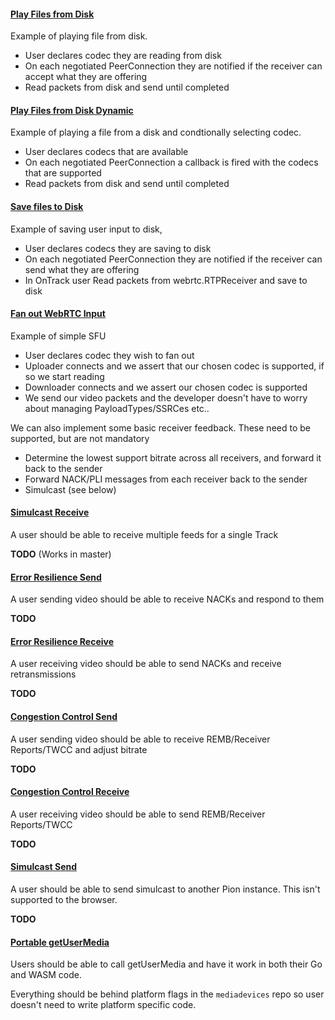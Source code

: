 #### [Play Files from Disk](examples/play-from-disk)
Example of playing file from disk.

* User declares codec they are reading from disk
* On each negotiated PeerConnection they are notified if the receiver can accept what they are offering
* Read packets from disk and send until completed

#### [Play Files from Disk Dynamic](examples/play-from-disk-dynamic)
Example of playing a file from a disk and condtionally selecting codec.

* User declares codecs that are available
* On each negotiated PeerConnection a callback is fired with the codecs that are supported
* Read packets from disk and send until completed

#### [Save files to Disk](examples/save-to-disk)
Example of saving user input to disk,

* User declares codecs they are saving to disk
* On each negotiated PeerConnection they are notified if the receiver can send what they are offering
* In OnTrack user Read packets from webrtc.RTPReceiver and save to disk

#### [Fan out WebRTC Input](examples/fanout)
Example of simple SFU

* User declares codec they wish to fan out
* Uploader connects and we assert that our chosen codec is supported, if so we start reading
* Downloader connects and we assert our chosen codec is supported
* We send our video packets and the developer doesn't have to worry about managing PayloadTypes/SSRCes etc..

We can also implement some basic receiver feedback. These need to be supported, but are not mandatory
* Determine the lowest support bitrate across all receivers, and forward it back to the sender
* Forward NACK/PLI messages from each receiver back to the sender
* Simulcast (see below)

#### [Simulcast Receive](examples/simulcast-send)
A user should be able to receive multiple feeds for a single Track

**TODO** (Works in master)

#### [Error Resilience Send](examples/error-resilience-send)
A user sending video should be able to receive NACKs and respond to them

**TODO**

#### [Error Resilience Receive](examples/error-resilience-receive)
A user receiving video should be able to send NACKs and receive retransmissions

**TODO**

#### [Congestion Control Send](examples/congestion-control-send)
A user sending video should be able to receive REMB/Receiver Reports/TWCC and adjust bitrate

**TODO**

#### [Congestion Control Receive](examples/congestion-control-receive)
A user receiving video should be able to send REMB/Receiver Reports/TWCC

**TODO**

#### [Simulcast Send](examples/simulcast-send)
A user should be able to send simulcast to another Pion instance. This isn't supported to the browser.

**TODO**

#### [Portable getUserMedia](examples/portable-getusermedia)
Users should be able to call getUserMedia and have it work in both their Go and WASM code.

Everything should be behind platform flags in the `mediadevices` repo so user doesn't need to write platform specific
code.
